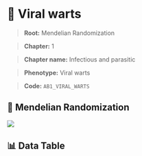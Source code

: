 # 🧪 Viral warts

> **Root:** Mendelian Randomization

> **Chapter:** 1  

> **Chapter name:** Infectious and parasitic

> **Phenotype:** Viral warts  

> **Code:** `AB1_VIRAL_WARTS`

## 🧬 Mendelian Randomization  

<img src="/MR/Figures/Forward/AB1_VIRAL_WARTS.png"/>

## 📊 Data Table

<CsvTableMRF src="/MR/Data/Forward/AB1_VIRAL_WARTS.csv"/>
